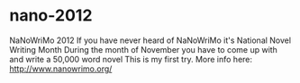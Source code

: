nano-2012
=========

NaNoWriMo 2012
If you have never heard of NaNoWriMo it's National Novel Writing Month
During the month of November you have to come up with and write a 50,000 word novel
This is my first try. More info here:
http://www.nanowrimo.org/
